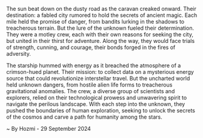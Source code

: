 
The sun beat down on the dusty road as the caravan creaked onward.  Their destination: a fabled city rumored to hold the secrets of ancient magic.  Each mile held the promise of danger, from bandits lurking in the shadows to treacherous terrain.  But the lure of the unknown fueled their determination.  They were a motley crew, each with their own reasons for seeking the city, but united in their thirst for adventure.  Along the way, they would face trials of strength, cunning, and courage, their bonds forged in the fires of adversity.

The starship hummed with energy as it breached the atmosphere of a crimson-hued planet.  Their mission: to collect data on a mysterious energy source that could revolutionize interstellar travel.  But the uncharted world held unknown dangers, from hostile alien life forms to treacherous gravitational anomalies.  The crew, a diverse group of scientists and explorers, relied on their technological prowess and unwavering spirit to navigate the perilous landscape.  With each step into the unknown, they pushed the boundaries of human exploration, seeking to unlock the secrets of the cosmos and carve a path for humanity among the stars. 

~ By Hozmi - 29 September 2024

